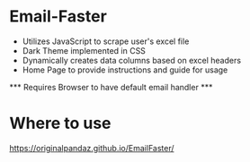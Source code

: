 # Email-Faster

- Utilizes JavaScript to scrape user's excel file
- Dark Theme implemented in CSS
- Dynamically creates data columns based on excel headers
- Home Page to provide instructions and guide for usage

*** Requires Browser to have default email handler ***

# Where to use

https://originalpandaz.github.io/EmailFaster/
